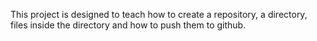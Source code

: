 This project is designed to teach how to create a repository, a directory, files inside the directory and how to push them to github.